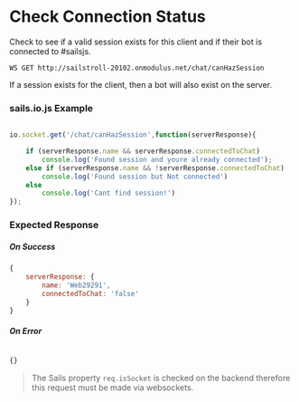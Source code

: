 # Check Connection Status

Check to see if a valid session exists for this client and if their bot is connected to #sailsjs.

`WS GET http://sailstroll-20102.onmodulus.net/chat/canHazSession`

If a session exists for the client, then a bot will also exist on the server.

### sails.io.js Example 

```javascript

io.socket.get('/chat/canHazSession',function(serverResponse){

	if (serverResponse.name && serverResponse.connectedToChat)
		console.log('Found session and youre already connected');
	else if (serverResponse.name && !serverResponse.connectedToChat)
		console.log('Found session but Not connected')
	else
		console.log('Cant find session!')
});


```

### Expected Response

##### On Success

```javascript
{
	serverResponse: {
		name: 'Web29291',
		connectedToChat: 'false'
	}
}

```
##### On Error

```javascript

{}


```

> The Sails property `req.isSocket` is checked on the backend therefore this request must be made via websockets.

<docmeta name="uniqueID" value="webchatStatus736212">
<docmeta name="displayName" value="Connection Status">
